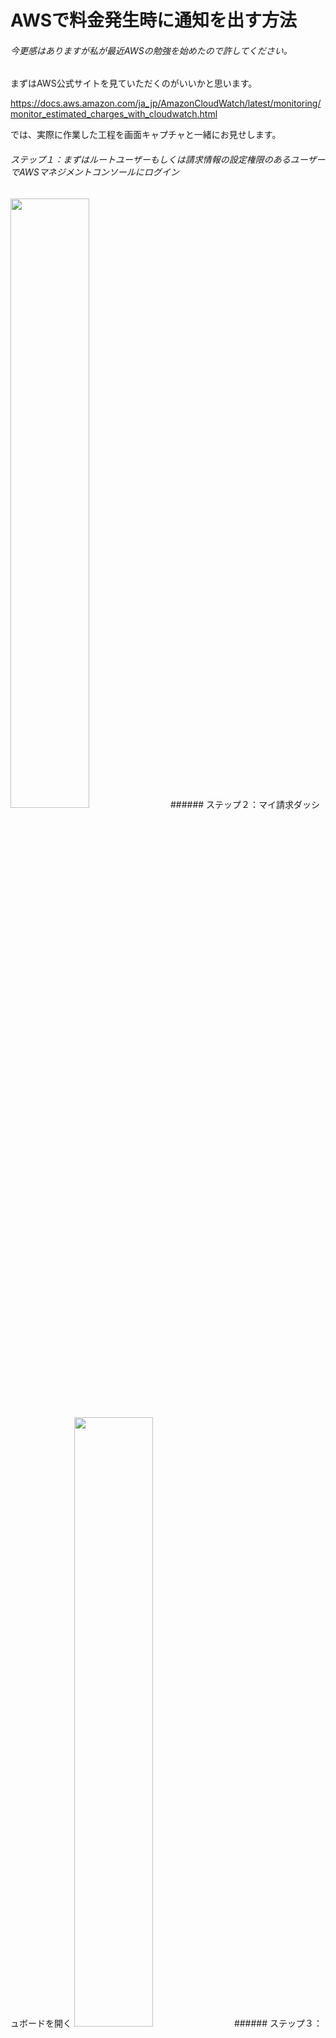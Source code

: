 <!--
title:   AWS環境設定(料金アラート設定)
tags:    AWS,初心者
id:      d16dd435b025498e6058
private: false
-->
# AWSで料金発生時に通知を出す方法
###### 今更感はありますが私が最近AWSの勉強を始めたので許してください。

まずはAWS公式サイトを見ていただくのがいいかと思います。

https://docs.aws.amazon.com/ja_jp/AmazonCloudWatch/latest/monitoring/monitor_estimated_charges_with_cloudwatch.html

では、実際に作業した工程を画面キャプチャと一緒にお見せします。
###### ステップ１：まずはルートユーザーもしくは請求情報の設定権限のあるユーザーでAWSマネジメントコンソールにログイン
<img src="https://qiita-image-store.s3.ap-northeast-1.amazonaws.com/0/1957020/b0c36d08-5acd-c6ef-07e3-65663f661899.png" width=50%>
###### ステップ２：マイ請求ダッシュボードを開く
<img src="https://qiita-image-store.s3.ap-northeast-1.amazonaws.com/0/1957020/dbb41307-43ed-59d6-70d6-4c8a67b2b1d8.png" width=50%>
###### ステップ３：請求設定を選択する
<img src="https://qiita-image-store.s3.ap-northeast-1.amazonaws.com/0/1957020/b8383ffd-0bff-9d88-2542-0c7fd8424c1e.png" width=50%>
###### ステップ４：画面内のチェックを付ける
<img src="https://qiita-image-store.s3.ap-northeast-1.amazonaws.com/0/1957020/811d5988-9972-0b78-f29c-b9fe52e5163a.png" width=50%>
###### ステップ５：設定の保存を行う
<img src="https://qiita-image-store.s3.ap-northeast-1.amazonaws.com/0/1957020/aa26e51f-4483-7f2c-6651-706eed5978b6.png" width=50%>

作業としては以上です。
これで知らない間に料金が多額に発生していたなんてことはなくなります！